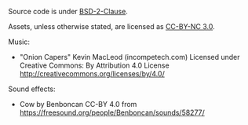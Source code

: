 Source code is under [BSD-2-Clause](https://opensource.org/licenses/BSD-2-Clause).

Assets, unless otherwise stated, are licensed as [CC-BY-NC 3.0](https://creativecommons.org/licenses/by-nc/3.0/).

Music:

* "Onion Capers" Kevin MacLeod (incompetech.com)
  Licensed under Creative Commons: By Attribution 4.0 License
  http://creativecommons.org/licenses/by/4.0/

Sound effects:

* Cow by Benboncan CC-BY 4.0 from https://freesound.org/people/Benboncan/sounds/58277/
